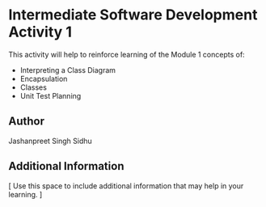 # Intermediate Software Development Activity 1
This activity will help to reinforce learning of the Module 1 concepts of:

- Interpreting a Class Diagram
- Encapsulation
- Classes
- Unit Test Planning

## Author
Jashanpreet Singh Sidhu

## Additional Information
[ Use this space to include additional information that may help in your learning. ]
